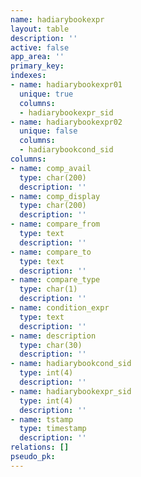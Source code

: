 ```yaml
---
name: hadiarybookexpr
layout: table
description: ''
active: false
app_area: ''
primary_key: 
indexes:
- name: hadiarybookexpr01
  unique: true
  columns:
  - hadiarybookexpr_sid
- name: hadiarybookexpr02
  unique: false
  columns:
  - hadiarybookcond_sid
columns:
- name: comp_avail
  type: char(200)
  description: ''
- name: comp_display
  type: char(200)
  description: ''
- name: compare_from
  type: text
  description: ''
- name: compare_to
  type: text
  description: ''
- name: compare_type
  type: char(1)
  description: ''
- name: condition_expr
  type: text
  description: ''
- name: description
  type: char(30)
  description: ''
- name: hadiarybookcond_sid
  type: int(4)
  description: ''
- name: hadiarybookexpr_sid
  type: int(4)
  description: ''
- name: tstamp
  type: timestamp
  description: ''
relations: []
pseudo_pk: 
---
```


